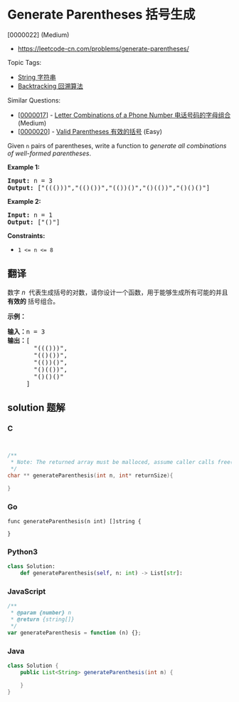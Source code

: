 # Generate Parentheses 括号生成

[0000022] (Medium)

- https://leetcode-cn.com/problems/generate-parentheses/

Topic Tags:

- [String 字符串](https://leetcode-cn.com/tag/string/)
- [Backtracking 回溯算法](https://leetcode-cn.com/tag/backtracking/)

Similar Questions:

- [[0000017](https://leetcode-cn.com/problems/letter-combinations-of-a-phone-number/)] - [Letter Combinations of a Phone Number 电话号码的字母组合](./0000017.letter-combinations-of-a-phone-number.md) (Medium)
- [[0000020](https://leetcode-cn.com/problems/valid-parentheses/)] - [Valid Parentheses 有效的括号](./0000020.valid-parentheses.md) (Easy)

Given `n` pairs of parentheses, write a function to _generate all combinations of well-formed parentheses_.

**Example 1:**

<pre><strong>Input:</strong> n = 3
<strong>Output:</strong> ["((()))","(()())","(())()","()(())","()()()"]
</pre>

**Example 2:**

<pre><strong>Input:</strong> n = 1
<strong>Output:</strong> ["()"]
</pre>

**Constraints:**

- `1 <= n <= 8`

## 翻译

数字 *n*  代表生成括号的对数，请你设计一个函数，用于能够生成所有可能的并且 **有效的** 括号组合。

**示例：**

<pre><strong>输入：</strong>n = 3
<strong>输出：</strong>[
       "((()))",
       "(()())",
       "(())()",
       "()(())",
       "()()()"
     ]
</pre>

## solution 题解

### C

```c


/**
 * Note: The returned array must be malloced, assume caller calls free().
 */
char ** generateParenthesis(int n, int* returnSize){

}
```

### Go

```golang
func generateParenthesis(n int) []string {

}
```

### Python3

```python
class Solution:
    def generateParenthesis(self, n: int) -> List[str]:
```

### JavaScript

```javascript
/**
 * @param {number} n
 * @return {string[]}
 */
var generateParenthesis = function (n) {};
```

### Java

```java
class Solution {
    public List<String> generateParenthesis(int n) {

    }
}
```
